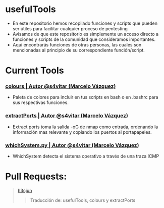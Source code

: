 # usefulTools
- En este repositorio hemos recopilado funciones y scripts que pueden ser útiles para facilitar cualquier proceso de pentesting
- Avisamos de que este repositorio es simplemente un acceso directo a funciones y scripts de la comunidad que consideramos importantes.
- Aquí encontrarás funciones de otras personas, las cuales son mencionadas al principio de su correspondiente función/script.

# Current Tools
### [colours | Autor @s4vitar (Marcelo Vázquez)](https://github.com/sikumy/usefulTools/blob/main/colours)
- Paleta de colores para incluir en tus scripts en bash o en .bashrc para sus respectivas funciones.
###  [extractPorts | Autor @s4vitar (Marcelo Vázquez)](https://github.com/sikumy/usefulTools/blob/main/extractPorts)
- Extract ports toma la salida -oG de nmap como entrada, ordenando la información mas relevante y copiando los puertos al portapapeles.
### [whichSystem.py | Autor @s4vitar (Marcelo Vázquez)](https://github.com/sikumy/usefulTools/blob/main/whichSystem.py)
- WhichSystem detecta el sistema operativo a través de una traza ICMP

# Pull Requests:
> [h3cjun](https://github.com/h3cjun)
> > Traducción de: usefulTools, colours y extractPorts
